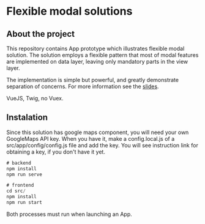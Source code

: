 # Flexible modal solutions

## About the project

This repository contains App prototype which illustrates flexible modal solution. The solution employs a flexible pattern that most of modal features are implemented on data layer, leaving only mandatory parts in the view layer. 

The implementation is simple but powerful, and greatly demonstrate separation of concerns.
For more information see the [slides](https://docs.google.com/presentation/d/1SU-AEw1eU_VRQLCBr_BJuiTJG9b-jUBpxN2nZXkWUbA/edit?usp=sharing).

VueJS, Twig, no Vuex.

## Instalation
Since this solution has google maps component, you will need your own GoogleMaps API key. When you have it, make a config.local.js of a src/app/config/config.js file and add the key. You will see instruction link for obtaining a key, if you don't have it yet.

```javascript
# backend 
npm install
npm run serve

# frontend
cd src/
npm install
npm run start
```

 Both processes must run when launching an App.
